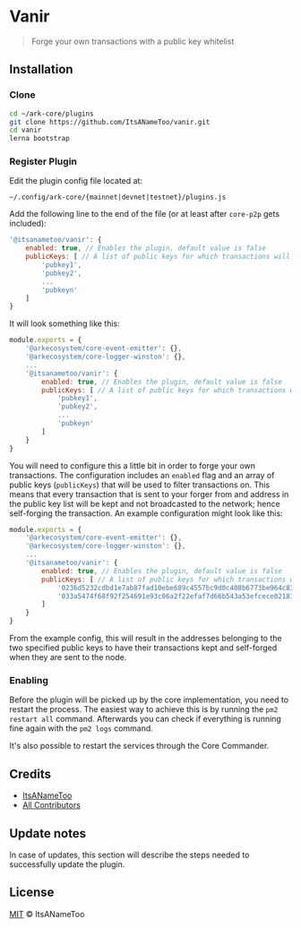 # Vanir

> Forge your own transactions with a public key whitelist

## Installation

### Clone

```bash
cd ~/ark-core/plugins
git clone https://github.com/ItsANameToo/vanir.git
cd vanir
lerna bootstrap
```

### Register Plugin

Edit the plugin config file located at:

`~/.config/ark-core/{mainnet|devnet|testnet}/plugins.js`

Add the following line to the end of the file (or at least after `core-p2p` gets included):

```javascript
'@itsanametoo/vanir': {
    enabled: true, // Enables the plugin, default value is false
    publicKeys: [ // A list of public keys for which transactions will not be broadcasted
        'pubkey1',
        'pubkey2',
        ...
        'pubkeyn'
    ]
}
```

It will look something like this:

```javascript
module.exports = {
    '@arkecosystem/core-event-emitter': {},
    '@arkecosystem/core-logger-winston': {},
    ...
    '@itsanametoo/vanir': {
        enabled: true, // Enables the plugin, default value is false
        publicKeys: [ // A list of public keys for which transactions will not be broadcasted
            'pubkey1',
            'pubkey2',
            ...
            'pubkeyn'
        ]
    }
}
```

You will need to configure this a little bit in order to forge your own transactions.
The configuration includes an `enabled` flag and an array of public keys (`publicKeys`) that will be used to filter transactions on.
This means that every transaction that is sent to your forger from and address in the public key list will be kept and not broadcasted to the network; hence self-forging the transaction.
An example configuration might look like this:

```javascript
module.exports = {
    '@arkecosystem/core-event-emitter': {},
    '@arkecosystem/core-logger-winston': {},
    ...
    '@itsanametoo/vanir': {
        enabled: true, // Enables the plugin, default value is false
        publicKeys: [ // A list of public keys for which transactions will not be broadcasted
            '0236d5232cdbd1e7ab87fad10ebe689c4557bc9d0c408b6773be964c837231d5f0',
            '033a5474f68f92f254691e93c06a2f22efaf7d66b543a53efcece021819653a200'
        ]
    }
}
```

From the example config, this will result in the addresses belonging to the two specified public keys to have their transactions kept and self-forged when they are sent to the node.

### Enabling

Before the plugin will be picked up by the core implementation, you need to restart the process.
The easiest way to achieve this is by running the `pm2 restart all` command.
Afterwards you can check if everything is running fine again with the `pm2 logs` command.

It's also possible to restart the services through the Core Commander.

## Credits

- [ItsANameToo](https://github.com/itsanametoo)
- [All Contributors](../../contributors)

## Update notes

In case of updates, this section will describe the steps needed to successfully update the plugin.

## License

[MIT](LICENSE) © ItsANameToo
